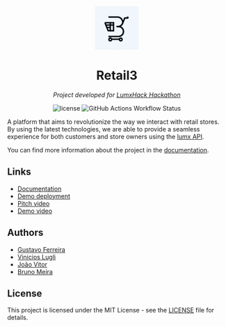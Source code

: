 <p align="center">
  <img src="./docs/static/img/logo_full.png" width="100" alt="project-logo">
</p>
<p align="center">
	<h1 align="center">Retail3</h1>
</p>
<p align="center">
    <em> Project developed for <a href="https://www.lumx.io/pt/lumx-hack">LumxHack Hackathon</a></em>
</p>
<p align="center">
	<img src="https://img.shields.io/github/license/Luminate-Lumx/Retail3?style=default&logo=opensourceinitiative&logoColor=white&color=78DCE8" alt="license">
	<img src="https://img.shields.io/github/actions/workflow/status/Luminate-Lumx/Retail3/CI-Smartcontracts.yml" alt="GitHub Actions Workflow Status">
</p>

<p> A platform that aims to revolutionize the way we interact with retail stores. By using the latest technologies, we are able to provide a seamless experience for both customers and store owners using the <a href="https://docs.lumx.io/get-started/introduction">lumx API</a>. </p>

You can find more information about the project in the [documentation](https://luminate-lumx.github.io/Retail3/).

## Links

-   [Documentation](https://luminate-lumx.github.io/Retail3/)
-   [Demo deployment](www.google.com)
-   [Pitch video]([www.google.com](https://youtu.be/u8ZqOdzZW4A))
-   [Demo video](www.google.com)

## Authors

-   [Gustavo Ferreira](https://github.com/gustavofdeoliveira)
-   [Vinicios Lugli](https://github.com/ViniciosLugli)
-   [João Vitor](https://github.com/Jay-Frontera)
-   [Bruno Meira](https://github.com/brun0meira)

## License

This project is licensed under the MIT License - see the [LICENSE](LICENSE) file for details.
